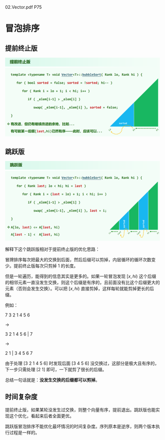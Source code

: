 02.Vector.pdf P75

# 冒泡排序

## 提前终止版

![img](img/1.png)

## 跳跃版

![img](img/2.png)

解释下这个跳跃版相对于提前终止版的优化思路：

冒牌排序每次把最大的交换到后面，然后后缀可以剪掉，内层循环的循环次数变少。提前终止版每次只剪掉 $1$ 的长度。

但是一轮遍历，能得到的信息其实是更多的。如果一轮冒泡发现 $[x, hi)$ 这个后缀的相邻元素一直没发生交换，则这个后缀是有序的，且前面没有比这个后缀更大的元素（否则会发生交换）。可以把 $[x, hi)$ 直接剪掉，这样每轮就能剪掉更长的后缀。

例如：

7 3 2 1 4 5 6

->

3 2 1 4 5 6 | 7

->

2 1 | 3 4 5 6 7

由于处理 [3 2 1 4 5 6] 时发现后面 [3 4 5 6] 没交换过，这部分是极大且有序的，下一步只需处理 [2 1] 即可，一下就剪了很长的后缀。

总结一句话就是：**没发生交换的后缀都可以剪掉**。

## 时间复杂度

提前终止版，如果某轮没发生过交换，则整个向量有序，提前退出。跳跃版也能实现这个优化，看起来后者全面更优。

跳跃版冒泡排序不能优化最坏情况的时间复杂度。序列原本是逆序，则两个版本执行过程是一样的。